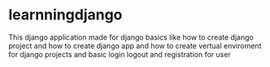 # learnningdjango
This django application made for django basics like how to create django project and how to create django app and how to create
vertual enviroment for django projects and basic login logout and registration for user
